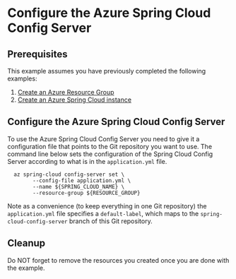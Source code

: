 
# Configure the Azure Spring Cloud Config Server

## Prerequisites

This example assumes you have previously completed the following examples:

1. [Create an Azure Resource Group](../../group/create/)
1. [Create an Azure Spring Cloud instance](../create/)

## Configure the Azure Spring Cloud Config Server

To use the Azure Spring Cloud Config Server you need to give it a configuration
file that points to the Git repository you want to use. The command line below
sets the configuration of the Spring Cloud Config Server according to what is in
the `application.yml` file.

```shell
  az spring-cloud config-server set \
        --config-file application.yml \
        --name ${SPRING_CLOUD_NAME} \
        --resource-group ${RESOURCE_GROUP}
```

Note as a convenience (to keep everything in one Git repository) the `application.yml`
file specifies a `default-label`, which maps to the `spring-cloud-config-server`
branch of this Git repository.

## Cleanup

Do NOT forget to remove the resources you created once you are done with the example.
